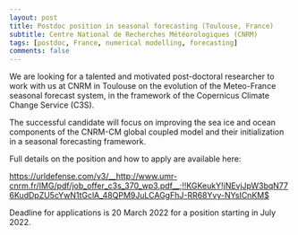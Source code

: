 ```yaml
---
layout: post
title: Postdoc position in seasonal forecasting (Toulouse, France)
subtitle: Centre National de Recherches Météorologiques (CNRM)
tags: [postdoc, France, numerical modelling, forecasting]
comments: false
---
```

We are looking for a talented and motivated post-doctoral researcher
to work with us at CNRM in Toulouse on the evolution of the
Meteo-France seasonal forecast system, in the framework of the
Copernicus Climate Change Service (C3S).

The successful candidate will focus on improving the sea ice and ocean
components of the CNRM-CM global coupled model and their
initialization in a seasonal forecasting framework.

Full details on the position and how to apply are available here:

https://urldefense.com/v3/__http://www.umr-cnrm.fr/IMG/pdf/job_offer_c3s_370_wp3.pdf__;!!KGKeukY!jNEvjJpW3bqN776KudDpZU5cYwN1tGclA_48QPM9JuLCAGgFhJ-RR68Yvy-NYsICnKM$

Deadline for applications is 20 March 2022 for a position starting in July 2022.
